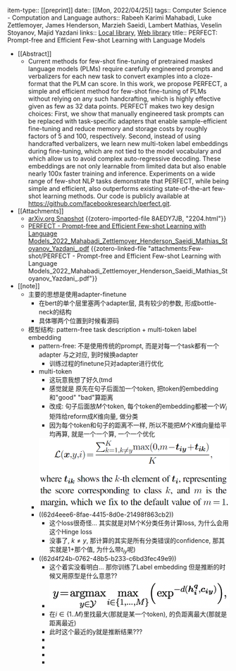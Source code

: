 item-type:: [[preprint]]
date:: [[Mon, 2022/04/25]]
tags:: Computer Science - Computation and Language
authors:: Rabeeh Karimi Mahabadi, Luke Zettlemoyer, James Henderson, Marzieh Saeidi, Lambert Mathias, Veselin Stoyanov, Majid Yazdani
links:: [Local library](zotero://select/library/items/KMTMC66G), [Web library](https://www.zotero.org/users/9034808/items/KMTMC66G)
title:: PERFECT: Prompt-free and Efficient Few-shot Learning with Language Models

- [[Abstract]]
	- Current methods for few-shot fine-tuning of pretrained masked language models (PLMs) require carefully engineered prompts and verbalizers for each new task to convert examples into a cloze-format that the PLM can score. In this work, we propose PERFECT, a simple and efficient method for few-shot fine-tuning of PLMs without relying on any such handcrafting, which is highly effective given as few as 32 data points. PERFECT makes two key design choices: First, we show that manually engineered task prompts can be replaced with task-specific adapters that enable sample-efficient fine-tuning and reduce memory and storage costs by roughly factors of 5 and 100, respectively. Second, instead of using handcrafted verbalizers, we learn new multi-token label embeddings during fine-tuning, which are not tied to the model vocabulary and which allow us to avoid complex auto-regressive decoding. These embeddings are not only learnable from limited data but also enable nearly 100x faster training and inference. Experiments on a wide range of few-shot NLP tasks demonstrate that PERFECT, while being simple and efficient, also outperforms existing state-of-the-art few-shot learning methods. Our code is publicly available at https://github.com/facebookresearch/perfect.git.
- [[Attachments]]
	- [arXiv.org Snapshot](https://arxiv.org/abs/2204.01172) {{zotero-imported-file 8AEDY7JB, "2204.html"}}
	- [PERFECT - Prompt-free and Efficient Few-shot Learning with Language Models_2022_Mahabadi_Zettlemoyer_Henderson_Saeidi_Mathias_Stoyanov_Yazdani_.pdf](zotero://select/library/items/RWC4SFVP) {{zotero-linked-file "attachments:Few-shot/PERFECT - Prompt-free and Efficient Few-shot Learning with Language Models_2022_Mahabadi_Zettlemoyer_Henderson_Saeidi_Mathias_Stoyanov_Yazdani_.pdf"}}
- [[note]]
	- 主要的思想是使用adapter-finetune
		- 在bert的单个层里塞两个adapter层, 具有较少的参数, 形成bottle-neck的结构
		- 具体哪两个位置到时候看源码
	- 模型结构: pattern-free task description + multi-token label embedding
		- pattern-free: 不是使用传统的prompt, 而是对每一个task都有一个adapter 与之对应, 到时候换adapter
			- 训练过程的finetune只对adapter进行优化
		- multi-token
			- 这玩意我想了好久(tmd
			- 感觉就是 原先在句子后面加一个token, 把token的embedding和"good" "bad"算距离
			- 改成: 句子后面放$M$个token, 每个token的embedding都被一个$W_i$矩阵给reform成$K$维向量, 做分类
			- 因为每个token和句子的距离不一样, 所以不能把$M$个$K$维向量给平均再算, 就是一个一个算, 一个一个优化
		- ![image.png](../assets/image_1658121943685_0.png)
		- ((62d4eee6-8fae-4415-8d0e-21498f863cb2))
			- 这个loss很奇怪... 其实就是对M个K分类任务计算loss, 为什么会用这个Hinge loss
			- 没事了, $k \neq y$, 那计算的其实是所有分类错误的confidence, 那其实就是1+那个值, 为什么带$t_{iy}$呢)
		- ((62d4f24b-0762-48b5-b233-c6bd3fec49e9))
			- 这个着实没看明白... 那你训练了Label embedding 但是推断的时候又用原型是什么意思??
			- ![image.png](../assets/image_1658122883984_0.png)
			- 在$i \in \{1..M\}$里找最大(那就是某一个token), 的负距离最大(那就是距离最近)
			- 此时这个最近的y就是推断结果???
			-
			-
			-
			-